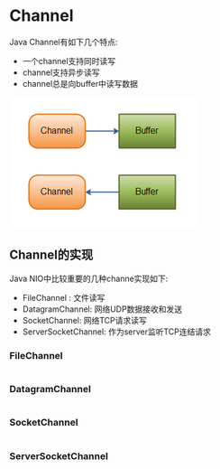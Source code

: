 # Channel

Java Channel有如下几个特点:

* 一个channel支持同时读写
* channel支持异步读写
* channel总是向buffer中读写数据

![](/assets/channel-and-buffer.png)

## Channel的实现

Java NIO中比较重要的几种channe实现如下:

* FileChannel : 文件读写
* DatagramChannel: 网络UDP数据接收和发送
* SocketChannel: 网络TCP请求读写
* ServerSocketChannel: 作为server监听TCP连结请求

### FileChannel

```

```

### DatagramChannel

```

```

### SocketChannel

```

```

### ServerSocketChannel

```

```



